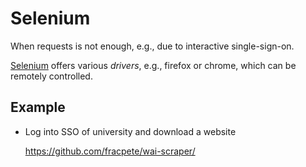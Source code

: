 # Selenium

When requests is not enough, e.g., due to interactive single-sign-on.

[Selenium](https://www.selenium.dev/) offers various *drivers*, e.g.,
firefox or chrome, which can be remotely controlled.


## Example

* Log into SSO of university and download a website

  https://github.com/fracpete/wai-scraper/
